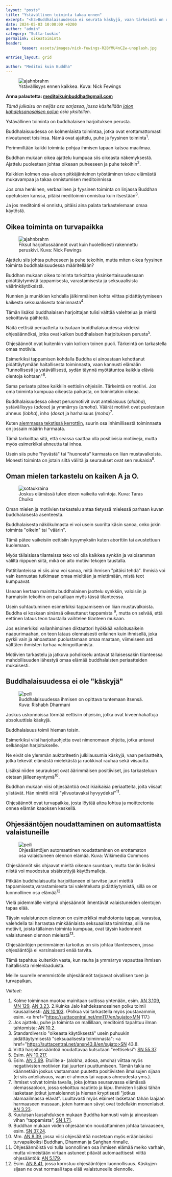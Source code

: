 ```yaml
---
layout: "posts"
title: "Ystävällinen toiminta takaa onnen"
excerpt: "<h3>Buddhalaisuudessa ei seurata käskyjä, vaan tärkeintä on oppia lukemaan omaa mieltään.</h3>"
date: 2024-05-03 10:00:00 +0200
author: "admin"
category: "Sutta-tuokio"
permalink: oikeatoiminta
header:  
       teaser: assets/images/nick-fewings-R2BYMU4nCZw-unsplash.jpg

entries_layout: grid

author: "Meditoi kuin Buddha"
---
```


<figure>
<img src="assets/images/nick-fewings-R2BYMU4nCZw-unsplash.jpg" alt="ajahnbrahm">
<figcaption> Ystävällisyys ennen kaikkea. Kuva: Nick Fewings</figcaption>
</figure>

<b> Anna palautetta: meditoikuinbuddha@gmail.com</b>

<i>Tämä julkaisu on neljäs osa sarjassa, jossa käsitellään <a href="https://meditoikuinbuddha.fi/buddhalainenharjoitus">jalon kahdeksanosaisen polun</a> osia yksitellen.</i>

Ystävällinen toiminta on buddhalaisen harjoituksen perusta.

Buddhalaisuudessa on kolmenlaista toimintaa, jotka ovat erottamattomasti nivoutuneet toisiinsa. Nämä ovat ajattelu, puhe ja fyysinen toiminta<sup>1</sup>. 

Perimmiltään kaikki toiminta pohjaa ihmisen tapaan katsoa maailmaa.

Buddhan mukaan oikea ajattelu kumpuaa siis oikeasta näkemyksestä. Ajattelu puolestaan johtaa oikeaan puheeseen ja puhe tekoihin<sup>2</sup>.

Kaikkien kolmen osa-alueen pitkäjänteinen työstäminen tekee elämästä mukavampaa ja takaa onnistumisen meditoinnissa.

Jos oma henkinen, verbaalinen ja fyysinen toiminta on linjassa Buddhan opetuksien kanssa, pitäisi meditoinnin onnistua kuin itsestään<sup>3</sup>. 

Ja jos meditointi ei onnistu, pitäisi aina palata tarkastelemaan omaa käytöstä.

<h2>Oikea toiminta on turvapaikka</h2>

<figure>
<img src="assets/images/david-thielen-JTo6KqfRv1E-unsplash.jpg" alt="ajahnbrahm">
<figcaption> Fiksut harjoitussäännöt ovat kuin huolellisesti rakennettu peruskivi. Kuva: Nick Fewings</figcaption>
</figure>

Ajattelu siis johtaa puheeseen ja puhe tekoihin, mutta miten oikea fyysinen toiminta buddhalaisuudessa määritellään?

Buddhan mukaan oikea toiminta tarkoittaa yksinkertaisuudessaan pidättäytymistä tappamisesta, varastamisesta ja seksuaalisista väärinkäytöksistä. 

Nunnien ja munkkien kohdalla jälkimmäinen kohta viittaa pidättäytymiseen kaikesta seksuaalisesta toiminnasta<sup>4</sup>.

Tämän lisäksi buddhalaisen harjoittajan tulisi välttää valehtelua ja mieltä sekoittavia päihteitä. 

Näitä eettisiä periaatteita kutsutaan buddhalaisuudessa viideksi ohjesäännöksi, jotka ovat kaiken buddhalaisen harjoituksen perusta<sup>5</sup>.

Ohjesäännöt ovat kuitenkin vain kolikon toinen puoli. Tärkeintä on tarkastella omaa motiivia.

Esimerkiksi tappamisen kohdalla Buddha ei ainoastaan kehottanut pidättäytymään haitallisesta toiminnasta, vaan kannusti elämään "tunnollisesti ja ystävällisesti, sydän täynnä myötätuntoa kaikkia eläviä olentoja kohtaan"<sup>6</sup>.

Sama periaate pätee kaikkiin eettisiin ohjeisiin. Tärkeintä on motiivi. Jos oma toiminta kumpuaa oikeasta paikasta, on toimintakin oikeaa. 

Buddhalaisuudessa oikeat perusmotiivit ovat anteliaisuus (<i>alobha</i>), ystävällisyys (<i>adosa</i>) ja ymmärrys (<i>amoha</i>). Väärät motiivit ovat puolestaan ahneus (<i>lobha</i>), inho (<i>dosa</i>) ja harhaisuus (<i>moha</i>)<sup>7</sup>. 

Kuten <a href="https://meditoikuinbuddha.fi/oikeapuhe">aiemmassa tekstissä kerrottiin</a>, suurin osa inhimillisestä toiminnasta on jossain määrin harmaata. 

Tämä tarkoittaa sitä, että seassa saattaa olla positiivisia motiiveja, mutta myös esimerkiksi ahneutta tai inhoa. 

Usein siis puhe "hyvästä" tai "huonosta" karmasta on liian mustavalkoista. Monesti toiminta on jotain siltä väliltä ja seuraukset ovat sen mukaisia<sup>8</sup>. 

<h2>Oman mielen tarkastelu on kaiken A ja O.</h2>

<figure>
<img src="assets/images/taras-chuiko-jp-B7ioHVzM-unsplash (1).jpg" alt="sotaukraina">
<figcaption> Joskus elämässä tulee eteen vaikeita valintoja. Kuva: Taras Chuiko</figcaption>
</figure>

Oman mielen ja motiivien tarkastelu antaa tietyssä mielessä parhaan kuvan buddhalaisesta asenteesta.

Buddhalaisesta näkökulmasta ei voi usein suorilta käsin sanoa, onko jokin toiminta "oikein" tai "väärin". 

Tämä pätee vaikeisiin eettisiin kysymyksiin kuten aborttiin tai avustettuun kuolemaan.

Myös tällaisissa tilanteissa teko voi olla kaikkea synkän ja valoisamman väliltä riippuen siitä, mikä on aito motiivi tekojen taustalla. 

Pattitilanteissa ei siis aina voi sanoa, mitä ihmisen "pitäisi tehdä". Ihmisiä voi vain kannustaa tutkimaan omaa mieltään ja miettimään, mistä teot kumpuavat. 

Useaan kertaan mainittu buddhalainen jaottelu synkkiin, valoisiin ja harmaisiin tekoihin on paikallaan myös tässä tilanteessa.

Usein suhtautuminen esimerkiksi tappamiseen on liian mustavalkoista. Buddha ei koskaan sinänsä oikeuttanut tappamista <sup>9</sup>, mutta on selvää, että eettinen lataus teon taustalla vaihtelee tilanteen mukaan.

Jos esimerkiksi vallanhimoinen diktaattori hyökkää valloitusaikein naapurimaahan, on teon lataus olennaisesti erilainen kuin ihmisellä, joka pyrkii vain ja ainoastaan puolustamaan omaa maataan, viimeiseen asti välttäen ihmisten turhaa vahingoittamista.

Motiivien tarkastelu ja jatkuva pohdikselu antavat tällaisessakin tilanteessa mahdollisuuden lähestyä omaa elämää buddhalaisten periaatteiden mukaisesti.
 
<h2>Buddhalaisuudessa ei ole "käskyjä"</h2>

<figure>
<img src="assets/images/rishabh-dharmani-IvfAs3Qk64M-unsplash.jpg" alt="peili">
<figcaption> Buddhalaisuudessa ihmisen on opittava tuntemaan itsensä. Kuva: Rishabh Dharmani</figcaption>
</figure>

Joskus uskonnoissa törmää eettisiin ohjeisiin, jotka ovat kiveenhakattuja absoluuttisia käskyjä.

Buddhalaisuus toimii hieman toisin.

Esimerkiksi viisi harjoituohjetta ovat nimenomaan ohjeita, jotka antavat selkänojan harjoitukselle. 

Ne eivät ole ylemmän auktoriteetin julkilausumia käskyjä, vaan periaatteita, jotka tekevät elämästä mielekästä ja ruokkivat rauhaa sekä viisautta.

Lisäksi niiden seuraukset ovat äärimmäisen positiiviset, jos tarkasteluun otetaan jälleensyntymä<sup>10</sup>.

Buddhan mukaan viisi ohjesääntöä ovat ikiaikaisia periaatteita, joita viisaat ylistävät. Hän nimitti niitä "ylivuotavaksi hyvyydeksi"<sup>11</sup>. 

Ohjesäännöt ovat turvapaikka, josta löytää aitoa lohtua ja moitteetonta onnea elämän kaaoksen keskellä.

<h2>Ohjesääntöjen noudattaminen on automaattista valaistuneille</h2>

<figure>
<img src="assets/images/640px-Sariputta-statue.jpg" alt="peili">
<figcaption> Ohjesääntöjen automaattinen noudattaminen on erottamaton osa valaistuneen olennon elämää. Kuva: Wikimedia Commons</figcaption>
</figure>

Ohjesäännöt siis ohjaavat mieltä oikeaan suuntaan, mutta tämän lisäksi niistä voi muodostua sisäistettyjä käytösmalleja. 

Pitkään buddhalaisuutta harjoittaneen ei tarvitse juuri miettiä tappamisesta,varastamisesta tai valehtelusta pidättäytymistä, sillä se on luonnollinen osa elämää<sup>12</sup>. 

Vielä pidemmälle vietynä ohjesäännöt ilmentävät valaistuneiden olentojen tapaa elää. 

Täysin valaistuneen olennon on esimerkiksi mahdotonta tappaa, varastaa, valehdella tai harrastaa minkäänlaista seksuaalista toimintaa, sillä ne motiivit, joista tällainen toiminta kumpuaa, ovat täysin kadonneet valaistuneen olennon mielestä<sup>13</sup>. 

Ohjesääntöjen perimmäinen tarkoitus on siis johtaa tilanteeseen, jossa ohjesääntöjä ei varsinaisesti enää tarvita. 

Tämä tapahtuu kuitenkin vasta, kun rauha ja ymmärrys vapauttaa ihmisen haitallisista mielenlaaduista.

Meille suurelle enemmistölle ohjesäännöt tarjoavat oivallisen tuen ja turvapaikan.

<i>Viitteet:</i>
1. Kolme toiminnan muotoa mainitaan suttissa yhtenään, esim. <a href="https://suttacentral.net/an3.109/en/sujato">AN 3.109</a>, <a href="https://suttacentral.net/mn129/en/sujato">MN 129</a>, <a href="https://suttacentral.net/an3.23/en">AN 3.23</a>.
2.Kuinka Jalo kahdeksanosainen polku toimii kausaalisesti: <a href="https://suttacentral.net/an10.103/en/sujato">AN 10.103</a>. (Polkua voi tarkastella myös joustavammin, esim. <a href="https://suttacentral.net/mn117/en/sujato>MN 117</a>.)
3. Jos ajattelu, puhe ja toiminta on mallillaan, meditointi tapahtuu ilman tahtomista: <a href="https://suttacentral.net/an10.2/en/sujato">AN 10.2</a>.
4. Standardiversio "oikeasta käytöksestä" usein puhuukin pidättäytymisestä "seksuaalisesta toiminnasta": <a href="https://suttacentral.net/ansn43.8/en/sujato>SN 43.8</a>.
5. Viittä harjoitussääntöä noudattavaa kutsutaan "eettiseksi":
<a href="https://suttacentral.net/sn55.37/en/sujato">SN 55.37</a>.
6. Esim. <a href="https://suttacentral.net/an10.217/en/sujato">AN 10.217</a>.
7. Esim. <a href="https://suttacentral.net/an10.217/en/sujato">AN 3.69</a>. Etuliite a- (alobha, adosa, amoha) viittaa myös negatiivisten motiivien (tai juurten) puuttumiseen. Tämän takia ne käännetään joskus vastaamaan puutetta positiivisten ilmaisujen sijaan (ei siis anteliaisuus, vaan ei-ahneus tai vapaus ahneudesta yms.).
8. Ihmiset voivat toimia tavalla, joka johtaa seuraavassa elämässä olemassaoloon, jossa sekoittuu nautinto ja kipu. Ihmisten lisäksi tähän lasketaan jotkut jumalolennot ja hieman kryptisesti "jotkus alamaailmassa elävät". Luultavasti myös eläimet lasketaan tähän laajaan harmaaseen massaan, joten harmaan sävyt ovat todellakin monenlaiset. <a href="https://suttacentral.net/an3.23/en/sujato">AN 3.23</a>.
9. Kuuluisan lausahduksen mukaan Buddha kannusti vain ja ainoastaan vihan "tappamista", <a href="https://suttacentral.net/sn1.71">SN 1.71</a>.
10. Buddhan mukaan viiden ohjesäännön noudattaminen johtaa taivaaseen, esim. <a href="https://suttacentral.net/sn37.24/en/sujato">SN 37.24</a>.
11. Mm. <a href="https://suttacentral.net/an8.39/en/sujato">AN 8.39</a>, jossa viisi ohjesääntöä nostetaan myös eräänlaisiksi turvapaikoiksi Buddhan, Dhamman ja Saṅghan rinnalle.
12. Ohjesäännöistä voi tulla luonnollinen osa ihmisen elämää melko varhain, mutta viimeistään virtaan astuneet pitävät automaattisesti viittä ohjesääntöä: <a href="https://suttacentral.net/an5.179/en/sujato">AN 5.179</a>.
13. Esim. <a href="https://suttacentral.net/an8.41/en/sujato">AN 8.41</a>, jossa korostuu ohjesääntöjen luonnollisuus. Käskyjen sijaan ne ovat normaali tapa elää valaistuneelle olennolle.


